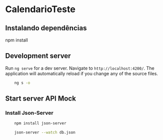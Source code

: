 # CalendarioTeste

## Instalando dependências
npm install



## Development server

Run `ng serve` for a dev server. Navigate to `http://localhost:4200/`. The application will automatically reload if you change any of the source files.

```bash
    ng s -o
```

## Start server API Mock

### Install Json-Server

``` bash para instalar
    npm install json-server
```

```bash para executar
    json-server --watch db.json
```
